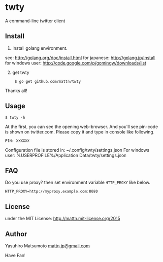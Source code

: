 # twty

A command-line twitter client

## Install

1. Install golang environment.

 see: http://golang.org/doc/install.html
 for japanese: http://golang.jp/install
 for windows user: http://code.google.com/p/gomingw/downloads/list

2. get twty

        $ go get github.com/mattn/twty

Thanks all!

## Usage

    $ twty -h

At the first, you can see the opening web-browser.  And you'll see pin-code is
shown on twitter.com.  Please copy it and type in console like following.

    PIN: XXXXXX

Configuration file is stored in: ~/.config/twty/settings.json
For windows user: %USERPROFILE%/Application Data/twty/settings.json

## FAQ

Do you use proxy? then set environment variable `HTTP_PROXY` like below.

    HTTP_PROXY=http://myproxy.example.com:8080

## License

under the MIT License: http://mattn.mit-license.org/2015

## Author

Yasuhiro Matsumoto <mattn.jp@gmail.com>

Have Fan!
